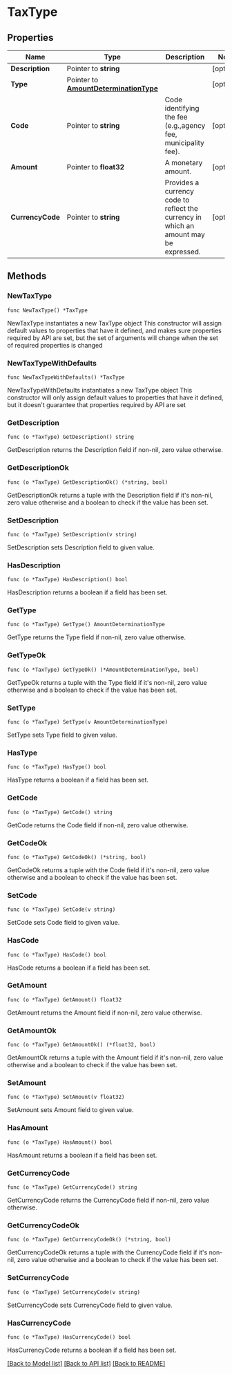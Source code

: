 # TaxType

## Properties

Name | Type | Description | Notes
------------ | ------------- | ------------- | -------------
**Description** | Pointer to **string** |  | [optional] 
**Type** | Pointer to [**AmountDeterminationType**](AmountDeterminationType.md) |  | [optional] 
**Code** | Pointer to **string** | Code identifying the fee (e.g.,agency fee, municipality fee). | [optional] 
**Amount** | Pointer to **float32** | A monetary amount. | [optional] 
**CurrencyCode** | Pointer to **string** | Provides a currency code to reflect the currency in which an amount may be expressed. | [optional] 

## Methods

### NewTaxType

`func NewTaxType() *TaxType`

NewTaxType instantiates a new TaxType object
This constructor will assign default values to properties that have it defined,
and makes sure properties required by API are set, but the set of arguments
will change when the set of required properties is changed

### NewTaxTypeWithDefaults

`func NewTaxTypeWithDefaults() *TaxType`

NewTaxTypeWithDefaults instantiates a new TaxType object
This constructor will only assign default values to properties that have it defined,
but it doesn't guarantee that properties required by API are set

### GetDescription

`func (o *TaxType) GetDescription() string`

GetDescription returns the Description field if non-nil, zero value otherwise.

### GetDescriptionOk

`func (o *TaxType) GetDescriptionOk() (*string, bool)`

GetDescriptionOk returns a tuple with the Description field if it's non-nil, zero value otherwise
and a boolean to check if the value has been set.

### SetDescription

`func (o *TaxType) SetDescription(v string)`

SetDescription sets Description field to given value.

### HasDescription

`func (o *TaxType) HasDescription() bool`

HasDescription returns a boolean if a field has been set.

### GetType

`func (o *TaxType) GetType() AmountDeterminationType`

GetType returns the Type field if non-nil, zero value otherwise.

### GetTypeOk

`func (o *TaxType) GetTypeOk() (*AmountDeterminationType, bool)`

GetTypeOk returns a tuple with the Type field if it's non-nil, zero value otherwise
and a boolean to check if the value has been set.

### SetType

`func (o *TaxType) SetType(v AmountDeterminationType)`

SetType sets Type field to given value.

### HasType

`func (o *TaxType) HasType() bool`

HasType returns a boolean if a field has been set.

### GetCode

`func (o *TaxType) GetCode() string`

GetCode returns the Code field if non-nil, zero value otherwise.

### GetCodeOk

`func (o *TaxType) GetCodeOk() (*string, bool)`

GetCodeOk returns a tuple with the Code field if it's non-nil, zero value otherwise
and a boolean to check if the value has been set.

### SetCode

`func (o *TaxType) SetCode(v string)`

SetCode sets Code field to given value.

### HasCode

`func (o *TaxType) HasCode() bool`

HasCode returns a boolean if a field has been set.

### GetAmount

`func (o *TaxType) GetAmount() float32`

GetAmount returns the Amount field if non-nil, zero value otherwise.

### GetAmountOk

`func (o *TaxType) GetAmountOk() (*float32, bool)`

GetAmountOk returns a tuple with the Amount field if it's non-nil, zero value otherwise
and a boolean to check if the value has been set.

### SetAmount

`func (o *TaxType) SetAmount(v float32)`

SetAmount sets Amount field to given value.

### HasAmount

`func (o *TaxType) HasAmount() bool`

HasAmount returns a boolean if a field has been set.

### GetCurrencyCode

`func (o *TaxType) GetCurrencyCode() string`

GetCurrencyCode returns the CurrencyCode field if non-nil, zero value otherwise.

### GetCurrencyCodeOk

`func (o *TaxType) GetCurrencyCodeOk() (*string, bool)`

GetCurrencyCodeOk returns a tuple with the CurrencyCode field if it's non-nil, zero value otherwise
and a boolean to check if the value has been set.

### SetCurrencyCode

`func (o *TaxType) SetCurrencyCode(v string)`

SetCurrencyCode sets CurrencyCode field to given value.

### HasCurrencyCode

`func (o *TaxType) HasCurrencyCode() bool`

HasCurrencyCode returns a boolean if a field has been set.


[[Back to Model list]](../README.md#documentation-for-models) [[Back to API list]](../README.md#documentation-for-api-endpoints) [[Back to README]](../README.md)


